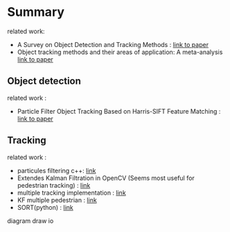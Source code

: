 # Summary
related work:
- A Survey on Object Detection and Tracking Methods : [link to paper](https://pdfs.semanticscholar.org/25a6/c5dff9a7019475daa81cd5a7f1f2dcdb5cf1.pdf)
- Object tracking methods and their areas of application: A meta-analysis [link to paper](http://www8.cs.umu.se/education/examina/Rapporter/SannaAgrenFinal.pdf)

## Object detection
related work :
- Particle Filter Object Tracking Based on Harris-SIFT Feature Matching : [link to paper](https://reader.elsevier.com/reader/sd/pii/S1877705812000756?token=FFAF076F752DF5F7B0E76BB5AC4038A8CB5E631B5A074E4A40F2CCE1BA01A6A29590F46D03C2214185AB6191968D4B83)


## Tracking
related work :
- particules filtering c++: [link](https://bitbucket.org/kschluff/particle_tracker/src/default/)
- Extendes Kalman Filtration in OpenCV (Seems most useful for pedestrian tracking) : [link](https://sites.google.com/site/timecontroll/tutorials/extended-kalman-filtering-with-opencv)
- multiple tracking implementation : [link](https://github.com/Smorodov/Multitarget-tracker)
- KF multiple pedestrian : [link](https://github.com/ZidanMusk/experimenting-with-sort)
- SORT(python) : [link](https://github.com/abewley/sort/blob/master/sort.py)

diagram draw io
